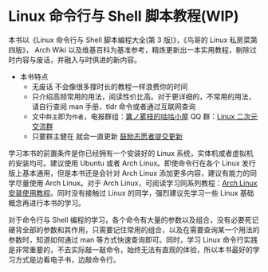 # Linux 命令行与 Shell 脚本教程(WIP)<!-- {docsify-ignore-all} -->

本书以《Linux 命令行与 Shell 脚本编程大全(第 3 版)》，《鸟哥的 Linux 私房菜第四版》， Arch Wiki 以及维基百科为基准参考，精炼更新出一本实用教程，剔除过时内容与废话，并融入与时俱进的新内容。

- 本书特点
  - 无废话 不会像很多撑时长的教程一样浪费你的时间
  - 只介绍高频常用的用法，阅读性价比高。对于更详细的，不常用的用法，请自行查阅 man 手册、tldr 命令或者通过互联网查询
  - 文中`群主`即为`作者`，电报群组：[篝ノ雾枝的咕咕小屋](https://t.me/kdwu1fan) QQ 群：[Linux 二次元交流群](https://jq.qq.com/?_wv=1027&k=5hTGQRy)
  - 只要群主健在 就会一直更新 [鼓励志愿者提交更新](/contribution.md)

学习本书的前置条件是你已经拥有一个安装好的 Linux 系统，实体机或者虚拟机的安装均可。建议使用 Ubuntu 或者 Arch Linux。即使命令行在各个 Linux 发行版上基本通用，但是本书还是会针对 Arch Linux 添加更多内容，建议有能力的同学尽量使用 Arch Linux。对于 Arch Linux，可阅读学习同系列教程：[Arch Linux 安装使用教程](https://ArchLinuxStudio.github.io/ArchLinuxTutorial/#/)。同时没有接触过 Linux 的同学，强烈建议先学习一些 Linux 基础概念再进行本书的学习。

<!-- 先阅读学习[Linux 通识教程](/#/)<sup>Coming soon</sup>， -->

对于命令行与 Shell 编程的学习，各个命令有大量的参数以及组合，没有必要死记硬背全部的参数和其作用，只需要记住常用的组合，以及在需要查询某一个用法的参数时，知道如何通过 man 等方式快速查询即可。同时，学习 Linux 命令行实践是非常重要的，不去实际敲一敲命令，始终无法有直观的体验，所以本书最好的学习方式是边看电子书，边敲命令行。
